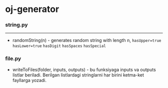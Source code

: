# oj-generator

### string.py
---
- randomString(n) - generates random string with length n, `hasUpper=true` `hasLower=true` `hasDigit` `hasSpaces` `hasSpecial`

### file.py 
- writeToFiles(folder, inputs, outputs) - bu funksiyaga inputs va outputs listlar beriladi. Berilgan listlardagi stringlarni har birini ketma-ket fayllarga yozadi.
